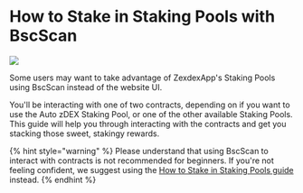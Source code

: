 # How to Stake in Staking Pools with BscScan

![](../../.gitbook/images/docs-masthead-2-%20%282%29.png)

Some users may want to take advantage of ZexdexApp's Staking Pools using BscScan instead of the website UI.

You'll be interacting with one of two contracts, depending on if you want to use the Auto zDEX Staking Pool, or one of the other available Staking Pools. This guide will help you through interacting with the contracts and get you stacking those sweet, stakingy rewards.

{% hint style="warning" %}
Please understand that using BscScan to interact with contracts is not recommended for beginners. If you're not feeling confident, we suggest using the [How to Stake in Staking Pools guide](https://docs.zexdex.app/products/staking-pool/staking-pool-guide) instead.
{% endhint %}
